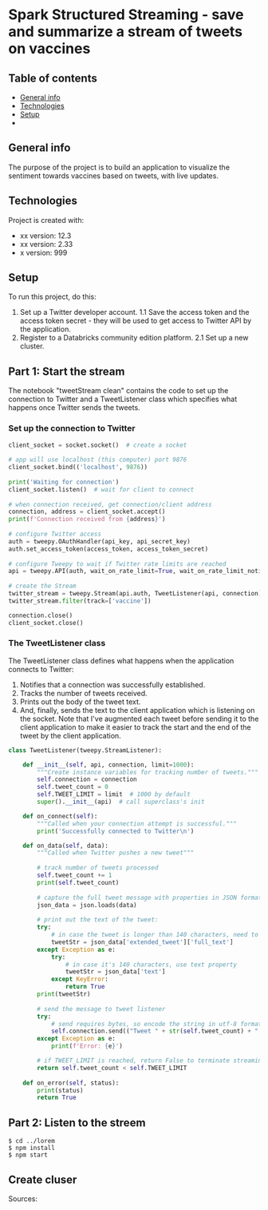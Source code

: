 # Spark Structured Streaming - save and summarize a stream of tweets on vaccines

## Table of contents
* [General info](#general-info)
* [Technologies](#technologies)
* [Setup](#setup)
* [](#setup)

## General info
The purpose of the project is to build an application to visualize the sentiment towards vaccines based on tweets, with live updates.
	
## Technologies
Project is created with:
* xx version: 12.3
* xx version: 2.33
* x version: 999
	
## Setup
To run this project, do this:
1. Set up a Twitter developer account.
1.1 Save the access token and the access token secret - they will be used to get access to Twitter API by the application.
2. Register to a Databricks community edition platform.
2.1 Set up a new cluster. 

## Part 1: Start the stream

The notebook "tweetStream clean" contains the code to set up the connection to Twitter and a TweetListener class which specifies what happens once Twitter sends the tweets.

### Set up the connection to Twitter

```python
client_socket = socket.socket()  # create a socket 
    
# app will use localhost (this computer) port 9876
client_socket.bind(('localhost', 9876))  
 
print('Waiting for connection')
client_socket.listen()  # wait for client to connect
    
# when connection received, get connection/client address
connection, address = client_socket.accept()  
print(f'Connection received from {address}')
 
# configure Twitter access
auth = tweepy.OAuthHandler(api_key, api_secret_key)
auth.set_access_token(access_token, access_token_secret)
    
# configure Tweepy to wait if Twitter rate limits are reached
api = tweepy.API(auth, wait_on_rate_limit=True, wait_on_rate_limit_notify=True)               
 
# create the Stream
twitter_stream = tweepy.Stream(api.auth, TweetListener(api, connection))
twitter_stream.filter(track=['vaccine']) 

connection.close()
client_socket.close()
```

### The TweetListener class

The TweetListener class defines what happens when the application connects to Twitter:
1. Notifies that a connection was successfully established.
2. Tracks the number of tweets received.
3. Prints out the body of the tweet text.
4. And, finally, sends the text to the client application which is listening on the socket. Note that I've augmented each tweet before sending it to the client application to make it easier to track the start and the end of the tweet by the client application.

```python
class TweetListener(tweepy.StreamListener):

    def __init__(self, api, connection, limit=1000):
        """Create instance variables for tracking number of tweets."""
        self.connection = connection
        self.tweet_count = 0
        self.TWEET_LIMIT = limit  # 1000 by default
        super().__init__(api)  # call superclass's init

    def on_connect(self):
        """Called when your connection attempt is successful."""
        print('Successfully connected to Twitter\n')

    def on_data(self, data):
        """Called when Twitter pushes a new tweet"""
        
        # track number of tweets processed
        self.tweet_count += 1  
        print(self.tweet_count)
        
        # capture the full tweet message with properties in JSON format:
        json_data = json.loads(data)
        
        # print out the text of the tweet:
        try:
            # in case the tweet is longer than 140 characters, need to access extended_tweet property
            tweetStr = json_data['extended_tweet']['full_text']
        except Exception as e:
            try:
                # in case it's 140 characters, use text property
                tweetStr = json_data['text']
            except KeyError:
                return True
        print(tweetStr)
        
        # send the message to tweet listener
        try:
            # send requires bytes, so encode the string in utf-8 format
            self.connection.send(("Tweet " + str(self.tweet_count) + ": " + tweetStr + "t_end").encode('utf-8'))
        except Exception as e:
            print(f'Error: {e}')

        # if TWEET_LIMIT is reached, return False to terminate streaming
        return self.tweet_count < self.TWEET_LIMIT
    
    def on_error(self, status):
        print(status)
        return True
```

## Part 2: Listen to the streem



```
$ cd ../lorem
$ npm install
$ npm start
```

## Create cluser

Sources:



